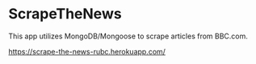 # ScrapeTheNews
This app utilizes MongoDB/Mongoose to scrape articles from BBC.com. 

https://scrape-the-news-rubc.herokuapp.com/
